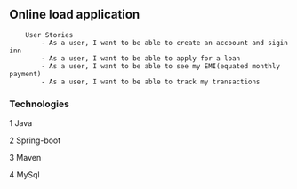 ## Online load application
      
        User Stories 
            - As a user, I want to be able to create an accoount and sigin inn
            - As a user, I want to be able to apply for a loan 
            - As a user, I want to be able to see my EMI(equated monthly payment)
            - As a user, I want to be able to track my transactions
### Technologies
 1 Java

 2 Spring-boot
   
 3 Maven
 
 4 MySql
                